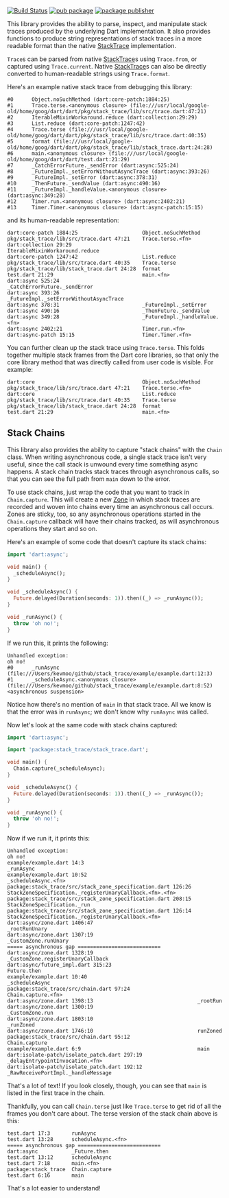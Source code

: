 [![Build Status](https://github.com/dart-lang/tools/actions/workflows/stack_trace.yaml/badge.svg)](https://github.com/dart-lang/tools/actions/workflows/stack_trace.yaml)
[![pub package](https://img.shields.io/pub/v/stack_trace.svg)](https://pub.dev/packages/stack_trace)
[![package publisher](https://img.shields.io/pub/publisher/stack_trace.svg)](https://pub.dev/packages/stack_trace/publisher)

This library provides the ability to parse, inspect, and manipulate stack traces
produced by the underlying Dart implementation. It also provides functions to
produce string representations of stack traces in a more readable format than
the native [StackTrace] implementation.

`Trace`s can be parsed from native [StackTrace]s using `Trace.from`, or captured
using `Trace.current`. Native [StackTrace]s can also be directly converted to
human-readable strings using `Trace.format`.

[StackTrace]: https://api.dart.dev/stable/dart-core/StackTrace-class.html

Here's an example native stack trace from debugging this library:

    #0      Object.noSuchMethod (dart:core-patch:1884:25)
    #1      Trace.terse.<anonymous closure> (file:///usr/local/google-old/home/goog/dart/dart/pkg/stack_trace/lib/src/trace.dart:47:21)
    #2      IterableMixinWorkaround.reduce (dart:collection:29:29)
    #3      List.reduce (dart:core-patch:1247:42)
    #4      Trace.terse (file:///usr/local/google-old/home/goog/dart/dart/pkg/stack_trace/lib/src/trace.dart:40:35)
    #5      format (file:///usr/local/google-old/home/goog/dart/dart/pkg/stack_trace/lib/stack_trace.dart:24:28)
    #6      main.<anonymous closure> (file:///usr/local/google-old/home/goog/dart/dart/test.dart:21:29)
    #7      _CatchErrorFuture._sendError (dart:async:525:24)
    #8      _FutureImpl._setErrorWithoutAsyncTrace (dart:async:393:26)
    #9      _FutureImpl._setError (dart:async:378:31)
    #10     _ThenFuture._sendValue (dart:async:490:16)
    #11     _FutureImpl._handleValue.<anonymous closure> (dart:async:349:28)
    #12     Timer.run.<anonymous closure> (dart:async:2402:21)
    #13     Timer.Timer.<anonymous closure> (dart:async-patch:15:15)

and its human-readable representation:

    dart:core-patch 1884:25                     Object.noSuchMethod
    pkg/stack_trace/lib/src/trace.dart 47:21    Trace.terse.<fn>
    dart:collection 29:29                       IterableMixinWorkaround.reduce
    dart:core-patch 1247:42                     List.reduce
    pkg/stack_trace/lib/src/trace.dart 40:35    Trace.terse
    pkg/stack_trace/lib/stack_trace.dart 24:28  format
    test.dart 21:29                             main.<fn>
    dart:async 525:24                           _CatchErrorFuture._sendError
    dart:async 393:26                           _FutureImpl._setErrorWithoutAsyncTrace
    dart:async 378:31                           _FutureImpl._setError
    dart:async 490:16                           _ThenFuture._sendValue
    dart:async 349:28                           _FutureImpl._handleValue.<fn>
    dart:async 2402:21                          Timer.run.<fn>
    dart:async-patch 15:15                      Timer.Timer.<fn>

You can further clean up the stack trace using `Trace.terse`. This folds
together multiple stack frames from the Dart core libraries, so that only the
core library method that was directly called from user code is visible. For
example:

    dart:core                                   Object.noSuchMethod
    pkg/stack_trace/lib/src/trace.dart 47:21    Trace.terse.<fn>
    dart:core                                   List.reduce
    pkg/stack_trace/lib/src/trace.dart 40:35    Trace.terse
    pkg/stack_trace/lib/stack_trace.dart 24:28  format
    test.dart 21:29                             main.<fn>

## Stack Chains

This library also provides the ability to capture "stack chains" with the
`Chain` class. When writing asynchronous code, a single stack trace isn't very
useful, since the call stack is unwound every time something async happens. A
stack chain tracks stack traces through asynchronous calls, so that you can see
the full path from `main` down to the error.

To use stack chains, just wrap the code that you want to track in
`Chain.capture`. This will create a new [Zone][] in which stack traces are
recorded and woven into chains every time an asynchronous call occurs. Zones are
sticky, too, so any asynchronous operations started in the `Chain.capture`
callback will have their chains tracked, as will asynchronous operations they
start and so on.

Here's an example of some code that doesn't capture its stack chains:

```dart
import 'dart:async';

void main() {
  _scheduleAsync();
}

void _scheduleAsync() {
  Future.delayed(Duration(seconds: 1)).then((_) => _runAsync());
}

void _runAsync() {
  throw 'oh no!';
}
```

If we run this, it prints the following:

    Unhandled exception:
    oh no!
    #0      _runAsync (file:///Users/kevmoo/github/stack_trace/example/example.dart:12:3)
    #1      _scheduleAsync.<anonymous closure> (file:///Users/kevmoo/github/stack_trace/example/example.dart:8:52)
    <asynchronous suspension>

Notice how there's no mention of `main` in that stack trace. All we know is that
the error was in `runAsync`; we don't know why `runAsync` was called.

Now let's look at the same code with stack chains captured:

```dart
import 'dart:async';

import 'package:stack_trace/stack_trace.dart';

void main() {
  Chain.capture(_scheduleAsync);
}

void _scheduleAsync() {
  Future.delayed(Duration(seconds: 1)).then((_) => _runAsync());
}

void _runAsync() {
  throw 'oh no!';
}
```

Now if we run it, it prints this:

    Unhandled exception:
    oh no!
    example/example.dart 14:3                                     _runAsync
    example/example.dart 10:52                                    _scheduleAsync.<fn>
    package:stack_trace/src/stack_zone_specification.dart 126:26  StackZoneSpecification._registerUnaryCallback.<fn>.<fn>
    package:stack_trace/src/stack_zone_specification.dart 208:15  StackZoneSpecification._run
    package:stack_trace/src/stack_zone_specification.dart 126:14  StackZoneSpecification._registerUnaryCallback.<fn>
    dart:async/zone.dart 1406:47                                  _rootRunUnary
    dart:async/zone.dart 1307:19                                  _CustomZone.runUnary
    ===== asynchronous gap ===========================
    dart:async/zone.dart 1328:19                                  _CustomZone.registerUnaryCallback
    dart:async/future_impl.dart 315:23                            Future.then
    example/example.dart 10:40                                    _scheduleAsync
    package:stack_trace/src/chain.dart 97:24                      Chain.capture.<fn>
    dart:async/zone.dart 1398:13                                  _rootRun
    dart:async/zone.dart 1300:19                                  _CustomZone.run
    dart:async/zone.dart 1803:10                                  _runZoned
    dart:async/zone.dart 1746:10                                  runZoned
    package:stack_trace/src/chain.dart 95:12                      Chain.capture
    example/example.dart 6:9                                      main
    dart:isolate-patch/isolate_patch.dart 297:19                  _delayEntrypointInvocation.<fn>
    dart:isolate-patch/isolate_patch.dart 192:12                  _RawReceivePortImpl._handleMessage

That's a lot of text! If you look closely, though, you can see that `main` is
listed in the first trace in the chain.

Thankfully, you can call `Chain.terse` just like `Trace.terse` to get rid of all
the frames you don't care about. The terse version of the stack chain above is
this:

    test.dart 17:3       runAsync
    test.dart 13:28      scheduleAsync.<fn>
    ===== asynchronous gap ===========================
    dart:async           _Future.then
    test.dart 13:12      scheduleAsync
    test.dart 7:18       main.<fn>
    package:stack_trace  Chain.capture
    test.dart 6:16       main

That's a lot easier to understand!

[Zone]: https://api.dart.dev/stable/dart-async/Zone-class.html
